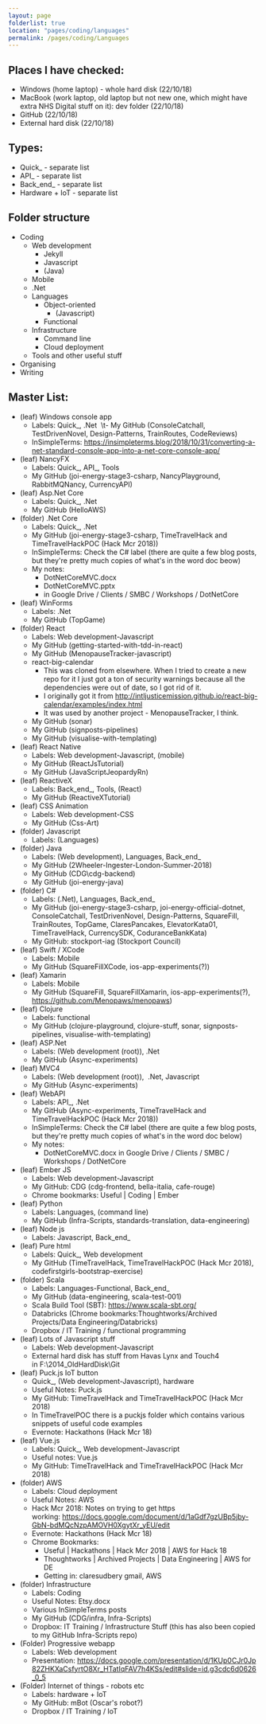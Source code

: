 ```yaml
---
layout: page
folderlist: true
location: "pages/coding/languages"
permalink: /pages/coding/Languages
---
```


## Places I have checked:
- Windows (home laptop) - whole hard disk (22/10/18)
- MacBook (work laptop, old laptop but not new one, which might have extra NHS Digital stuff on it): dev folder (22/10/18)
- GitHub (22/10/18)
- External hard disk (22/10/18)

## Types:
- Quick_ - separate list
- API_ - separate list
- Back_end_ - separate list
- Hardware + IoT - separate list

## Folder structure
- Coding
    - Web development
        - Jekyll
        - Javascript
        - (Java)
    - Mobile
    - .Net
    - Languages
        - Object-oriented
            - (Javascript)
        - Functional
    - Infrastructure
        - Command line
        - Cloud deployment
    - Tools and other useful stuff
- Organising
- Writing

## Master List:
- (leaf) Windows console app
    - Labels: Quick_, .Net  
\t- My GitHub (ConsoleCatchall, TestDrivenNovel, Design-Patterns, TrainRoutes, CodeReviews)
    - InSimpleTerms: https://insimpleterms.blog/2018/10/31/converting-a-net-standard-console-app-into-a-net-core-console-app/
- (leaf) NancyFX
    - Labels: Quick_, API_, Tools
    - My GitHub (joi-energy-stage3-csharp, NancyPlayground, RabbitMQNancy, CurrencyAPI)
- (leaf) Asp.Net Core
    - Labels: Quick_, .Net
    - My GitHub (HelloAWS)
- (folder) .Net Core
    - Labels: Quick_, .Net
    - My GitHub (joi-energy-stage3-csharp, TimeTravelHack and TimeTravelHackPOC (Hack Mcr 2018))
    - InSimpleTerms: Check the C# label (there are quite a few blog posts, but they're pretty much copies of what's in the word doc beow)
    - My notes: 
        - DotNetCoreMVC.docx 
        - DotNetCoreMVC.pptx 
        - in Google Drive / Clients / SMBC / Workshops / DotNetCore
- (leaf) WinForms
    - Labels: .Net
    - My GitHub (TopGame)
- (folder) React
    - Labels: Web development-Javascript  
    - My GitHub (getting-started-with-tdd-in-react)
    - My GitHub (MenopauseTracker-javascript)
    - react-big-calendar
        - This was cloned from elsewhere. When I tried to create a new repo for it I just got a ton of security warnings because all the dependencies were out of date, so I got rid of it.
        - I originally got it from http://intljusticemission.github.io/react-big-calendar/examples/index.html
        - It was used by another project - MenopauseTracker, I think.
    - My GitHub (sonar)
    - My GitHub (signposts-pipelines)
    - My GitHub (visualise-with-templating)  
- (leaf) React Native
    - Labels: Web development-Javascript, (mobile)  
    - My GitHub (ReactJsTutorial)
    - My GitHub (JavaScriptJeopardyRn)
- (leaf) ReactiveX
    - Labels: Back_end_, Tools, (React)
    - My GitHub (ReactiveXTutorial)
- (leaf) CSS Animation
    - Labels: Web development-CSS
    - My GitHub (Css-Art)
- (folder) Javascript
    - Labels: (Languages)
- (folder) Java
    - Labels: (Web development), Languages, Back_end_
    - My GitHub (2Wheeler-Ingester-London-Summer-2018)
    - My GitHub (CDG\cdg-backend)
    - My GitHub (joi-energy-java)
- (folder) C#
    - Labels: (.Net), Languages, Back_end_
    - My GitHub (joi-energy-stage3-csharp, joi-energy-official-dotnet, ConsoleCatchall, TestDrivenNovel, Design-Patterns, SquareFill,  TrainRoutes, TopGame, ClaresPancakes, ElevatorKata01, TimeTravelHack, CurrencySDK, CoduranceBankKata)
    - My GitHub: stockport-iag (Stockport Council) 
- (leaf) Swift / XCode
    - Labels: Mobile
    - My GitHub (SquareFillXCode, ios-app-experiments(?))
- (leaf) Xamarin
    - Labels: Mobile
    - My GitHub (SquareFill, SquareFillXamarin, ios-app-experiments(?),  https://github.com/Menopaws/menopaws)
- (leaf) Clojure 
    - Labels: functional
    - My GitHub (clojure-playground, clojure-stuff, sonar, signposts-pipelines, visualise-with-templating)
- (leaf) ASP.Net 
    - Labels: (Web development (root)), .Net  
    - My GitHub (Async-experiments)
- (leaf) MVC4
    - Labels: (Web development (root)),  .Net, Javascript  
    - My GitHub (Async-experiments)
- (leaf) WebAPI
    - Labels: API_, .Net
    - My GitHub (Async-experiments, TimeTravelHack and TimeTravelHackPOC (Hack Mcr 2018))
    - InSimpleTerms: Check the C# label (there are quite a few blog posts, but they're pretty much copies of what's in the word doc below)
    - My notes: 
        - DotNetCoreMVC.docx in Google Drive / Clients / SMBC / Workshops / DotNetCore
- (leaf) Ember JS
    - Labels: Web development-Javascript  
    - My GitHub: CDG (cdg-frontend, bella-italia, cafe-rouge)
    - Chrome bookmarks: Useful | Coding | Ember
- (leaf) Python
    - Labels: Languages, (command line)
    - My GitHub (Infra-Scripts, standards-translation, data-engineering)
- (leaf) Node js
    - Labels: Javascript, Back_end_
- (leaf) Pure html
    - Labels: Quick_, Web development
    - My GitHub (TimeTravelHack, TimeTravelHackPOC (Hack Mcr 2018), codefirstgirls-bootstrap-exercise)
- (folder) Scala
    - Labels: Languages-Functional, Back_end_
    - My GitHub (data-engineering, scala-test-001)
    - Scala Build Tool (SBT): https://www.scala-sbt.org/
    - Databricks (Chrome bookmarks:Thoughtworks/Archived Projects/Data Engineering/Databricks)
    - Dropbox / IT Training / functional programming
- (leaf) Lots of Javascript stuff
    - Labels: Web development-Javascript
    - External hard disk has stuff from Havas Lynx and Touch4 in F:\2014_OldHardDisk\Git
- (leaf) Puck.js IoT button
    - Quick_, (Web development-Javascript), hardware
    - Useful Notes: Puck.js
    - My GitHub: TimeTravelHack and TimeTravelHackPOC (Hack Mcr 2018)
    - In TimeTravelPOC there is a puckjs folder which contains various snippets of useful code examples
    - Evernote: Hackathons (Hack Mcr 18)
- (leaf) Vue.js
    - Labels: Quick_, Web development-Javascript
    - Useful notes: Vue.js
    - My GitHub: TimeTravelHack and TimeTravelHackPOC (Hack Mcr 2018)
- (folder) AWS
    - Labels: Cloud deployment
    - Useful Notes: AWS
    - Hack Mcr 2018: Notes on trying to get https working: https://docs.google.com/document/d/1aGdf7gzUBp5jby-GbN-bdMQcNzpAMOVH0XgytXr_yEU/edit
    - Evernote: Hackathons (Hack Mcr 18)
    - Chrome Bookmarks:
        - Useful | Hackathons | Hack Mcr 2018 | AWS for Hack 18
        - Thoughtworks | Archived Projects | Data Engineering | AWS for DE
        - Getting in: claresudbery gmail, AWS
- (folder) Infrastructure
    - Labels: Coding
    - Useful Notes: Etsy.docx
    - Various InSimpleTerms posts
    - My GitHub (CDG/infra, Infra-Scripts)
    - Dropbox: IT Training / Infrastructure Stuff (this has also been copied to my GitHub Infra-Scripts repo)
- (Folder) Progressive webapp
    - Labels: Web development
    - Presentation: https://docs.google.com/presentation/d/1KUp0CJr0Jp82ZHKXaCsfyrtO8Xr_HTatIqFAV7h4KSs/edit#slide=id.g3cdc6d0626_0_5
- (Folder) Internet of things - robots etc
    - Labels: hardware + IoT
    - My GitHub: mBot (Oscar's robot?)
    - Dropbox / IT Training / IoT